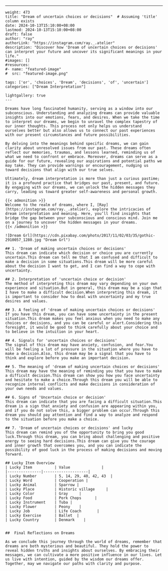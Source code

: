 ---
    weight: 473
    title: "Dream of uncertain choices or decisions"  # Assuming 'title' column exists
    date: 2024-10-13T15:10:00+08:00
    lastmod: 2024-10-13T15:10:00+08:00
    draft: false
    author: "ray"
    authorLink: "https://instagram.com/ray._.atelier"
    description: "Discover how 'Dream of uncertain choices or decisions' can interpret your future and uncover its significant meanings in your life."
    #images: []
    #resources:
    #- name: "featured-image"
    #  src: "featured-image.png"
    
    tags: ['or', 'choices', 'Dream', 'decisions', 'of', 'uncertain']
    categories: ["Dream Interpretation"]
    
    lightgallery: true
    ---
    
    Dreams have long fascinated humanity, serving as a window into our subconscious. Understanding and analyzing dreams can provide valuable insights into our emotions, fears, and desires. When we take the time to interpret our dreams, we begin to unravel the complex tapestry of our inner thoughts. This process not only helps us understand ourselves better but also allows us to connect our past experiences with our present circumstances and future possibilities.
    
    By delving into the meanings behind specific dreams, we can gain clarity about unresolved issues from our past. These dreams often reflect our memories, traumas, and lessons learned, reminding us of what we need to confront or embrace. Moreover, dreams can serve as a guide for our future, revealing our aspirations and potential paths we may take. They can provide warnings or encouragement, nudging us toward decisions that align with our true selves.
    
    Ultimately, dream interpretation is more than just a curious pastime; it is a profound practice that bridges our past, present, and future. By engaging with our dreams, we can unlock the hidden messages they carry, leading us toward greater self-awareness and personal growth.
    
    {{< admonition >}}
    Welcome to the realm of dreams, where I, [Ray](https://instagram.com/ray._.atelier), explore the intricacies of dream interpretation and meaning. Here, you’ll find insights that bridge the gap between your subconscious and conscious mind. Join me on a journey to uncover the hidden messages in your dreams.
    {{< /admonition >}}
    
    ![Dream Grl](https://cdn.pixabay.com/photo/2017/11/02/03/35/gothic-2910057_1280.jpg "Dream Grl")
    
    ## 1. 'Dream of making uncertain choices or decisions'
    This dream can indicate which decision or choice you are currently uncertain.This dream can tell me that I am confused and difficult to make a decision in some situations.This dream will be more careful about the decision I want to get, and I can find a way to cope with uncertainty.
    
    ## 2. Interpretation of 'uncertain choice or decision'
    The method of interpreting this dream may vary depending on your own experience and situation.But in general, this dream may be a sign that I have to make a difficult decision.When interpreting this dream, it is important to consider how to deal with uncertainty and my true desires and values.
    
    ## 3. A feeling of 'dream of making uncertain choices or decisions'
    If you have this dream, you can have some uncertainty in the present situation.This dream makes you feel anxious when you need to make any choices or decisions, and you can be careful or alert.Considering this foresight, it would be good to think carefully about your choice and to believe in the intuition in your heart.
    
    ## 4. Signals for 'uncertain choices or decisions'
    The signal of this dream may have anxiety, confusion, and fear.You will be feeling a lot of pressure in the situation where you have to make a decision.Also, this dream may be a signal that you have to think and explore before you make an important decision.
    
    ## 5. The meaning of 'dream of making uncertain choices or decisions'
    This dream may have the meaning of reminding you that you have to make a difficult decision.This dream can show you how you face uncertainty and hesitate to make a choice.Through this dream you will be able to recognize internal conflicts and make decisions in consideration of your own needs and values.
    
    ## 6. Signs of 'Uncertain choice or decision'
    This dream can indicate that you are facing a difficult situation.This dream is a sign that anxiety and confusion are appearing within you, and if you do not solve this, a bigger problem can occur.Through this dream you should pay attention and find a way to analyze and respond to the situation before you make a choice.
    
    ## 7. 'Dream of uncertain choices or decisions' and lucky
    This dream can remind you of the opportunity to bring you good luck.Through this dream, you can bring about challenging and positive energy to seeing hard decisions.This dream can give you the courage and inner growth that overcomes you, and you can indicate the possibility of good luck in the process of making decisions and moving forward.
    
    ## Lucky Item Overview
    | Lucky Item          | Value              |
    |---------------|--------------------|
    | Lucky Number        | 5, 14, 29, 40, 42, 43  |
    | Lucky Word          | Cooperation |
    | Lucky Animal        | Sparrow |
    | Lucky Place         | Historic village     |
    | Lucky Color         | Gray     |
    | Lucky Food          | Pork Chops      |
    | Lucky Instrument    | Tuba |
    | Lucky Flower        | Peony    |
    | Lucky Job           | Life Coach       |
    | Lucky Exercise      | Ballet  |
    | Lucky Country       | Denmark    |
    
    
    ##  Final Reflections on Dreams
    
    As we conclude this journey through the world of dreams, remember that dreams are both mysterious and beautiful. They hold the power to reveal hidden truths and insights about ourselves. By embracing their messages, we can cultivate a more positive influence in our lives. Let us live with intention, guided by the wisdom our dreams offer. Together, may we navigate our paths with clarity and purpose.
    